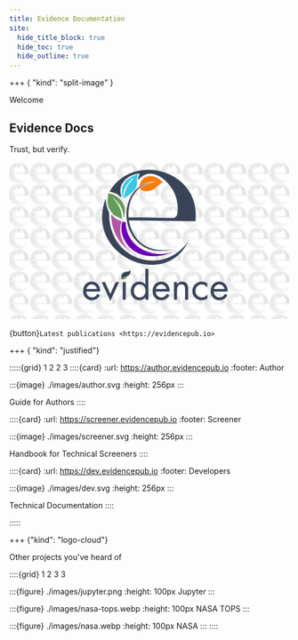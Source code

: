 ```yaml
---
title: Evidence Documentation
site:
  hide_title_block: true
  hide_toc: true
  hide_outline: true
---
```


+++ { "kind": "split-image" }

Welcome

## Evidence Docs

Trust, but verify.

![](https://raw.githubusercontent.com/evidencepub/brand/main/banner/png/banner_colored_patterned.png?raw=true)

{button}`Latest publications <https://evidencepub.io>`

+++ { "kind": "justified"}

:::::{grid} 1 2 2 3
::::{card}
:url: https://author.evidencepub.io
:footer: Author

:::{image} ./images/author.svg
:height: 256px
:::

Guide for Authors
::::

::::{card}
:url: https://screener.evidencepub.io
:footer: Screener

:::{image} ./images/screener.svg
:height: 256px
:::

Handbook for Technical Screeners
::::

::::{card}
:url: https://dev.evidencepub.io
:footer: Developers

:::{image} ./images/dev.svg
:height: 256px
:::

Technical Documentation
::::

:::::

+++ {"kind": "logo-cloud"}

Other projects you've heard of

::::{grid} 1 2 3 3

:::{figure} ./images/jupyter.png
:height: 100px
Jupyter
:::

:::{figure} ./images/nasa-tops.webp
:height: 100px
NASA TOPS
:::

:::{figure} ./images/nasa.webp
:height: 100px
NASA
:::
::::